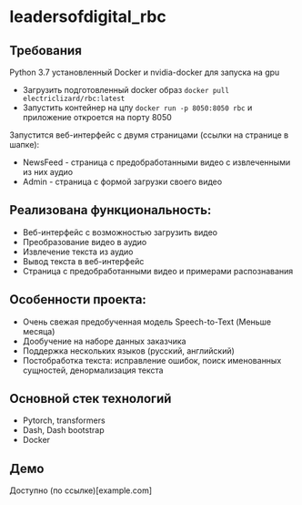 # leadersofdigital_rbc

## Требования
Python 3.7 установленный Docker и nvidia-docker для запуска на gpu

-    Загрузить подготовленный docker образ `docker pull electriclizard/rbc:latest`
-    Запустить контейнер на цпу `docker run -p 8050:8050 rbc` и приложение откроется на порту 8050

Запустится веб-интерфейс с двумя страницами (ссылки на странице в шапке):
-    NewsFeed - страница с предобработанными видео с извлеченными из них аудио
-    Admin - страница с формой загрузки своего видео


## Реализована функциональность:
-    Веб-интерфейс с возможностью загрузить видео
-    Преобразование видео в аудио 
-    Извлечение текста из аудио
-    Вывод текста в веб-интерфейс
-    Страница с предобработанными видео и примерами распознавания

## Особенности проекта:
-    Очень свежая предобученная модель Speech-to-Text (Меньше месяца)
-    Дообучение на наборе данных заказчика
-    Поддержка нескольких языков (русский, английский)
-    Постобработка текста: исправление ошибок, поиск именованных сущностей, денормализация текста

## Основной стек технологий
-    Pytorch, transformers
-    Dash, Dash bootstrap
-    Docker

## Демо
Доступно (по ссылке)[example.com] 